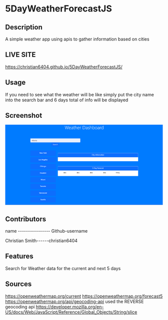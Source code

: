 # 5DayWeatherForecastJS

## Description

A simple weather app using apis to gather information based on cities

## LIVE SITE 

https://christian6404.github.io/5DayWeatherForecastJS/

## Usage

If you need to see what the weather will be like simply put the city name into the search bar and 6 days total of info will be displayed


## Screenshot

![Live Site Screenshot](/Assets/Pictures/Screenshot%202023-04-27%20212815.png)
## Contributors

name ---------------- Github-username

Christian Smith------christian6404

## Features

Search for Weather data for the current and next 5 days

## Sources 
https://openweathermap.org/current
https://openweathermap.org/forecast5
https://openweathermap.org/api/geocoding-api  used the REVERSE geocoding api
https://developer.mozilla.org/en-US/docs/Web/JavaScript/Reference/Global_Objects/String/slice